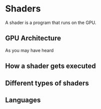 # Shaders

A shader is a program that runs on the GPU.

## GPU Architecture

As you may have heard

## How a shader gets executed

## Different types of shaders

## Languages
